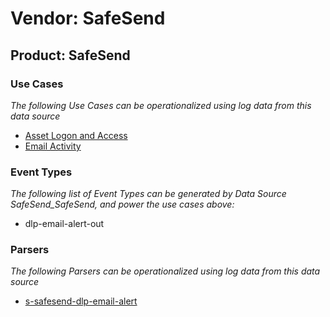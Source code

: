 Vendor: SafeSend
================
Product: SafeSend
-----------------

### Use Cases

_The following Use Cases can be operationalized using log data from this data source_

* [Asset Logon and Access](usecase_asset_logon_and_access.md)
* [Email Activity](usecase_email_activity.md)


### Event Types

_The following list of Event Types can be generated by Data Source SafeSend_SafeSend, and power the use cases above:_

- dlp-email-alert-out


### Parsers

_The following Parsers can be operationalized using log data from this data source_

* [s-safesend-dlp-email-alert](parserContent_s-safesend-dlp-email-alert.md)
